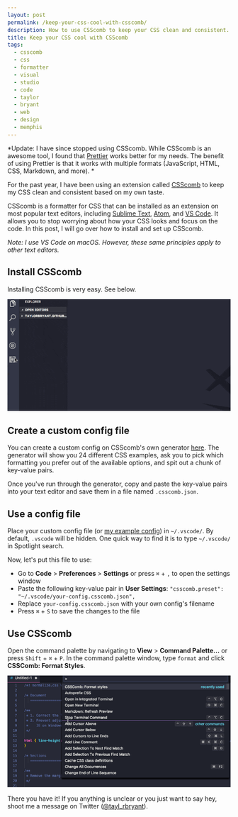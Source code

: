 ```yaml
---
layout: post
permalink: /keep-your-css-cool-with-csscomb/
description: How to use CSScomb to keep your CSS clean and consistent.
title: Keep your CSS cool with CSScomb
tags:
  - csscomb
  - css
  - formatter
  - visual
  - studio
  - code
  - taylor
  - bryant
  - web
  - design
  - memphis
---
```

*Update: I have since stopped using CSScomb. While CSScomb is an awesome tool, I found that [Prettier](https://prettier.io/) works better for my needs. The benefit of using Prettier is that it works with multiple formats (JavaScript, HTML, CSS, Markdown, and more). *

For the past year, I have been using an extension called [CSScomb](http://csscomb.com/) to keep my CSS clean and consistent based on my own taste.

CSScomb is a formatter for CSS that can be installed as an extension on most popular text editors, including [Sublime Text](https://www.sublimetext.com/), [Atom](https://atom.io/), and [VS Code](https://code.visualstudio.com/). It allows you to stop worrying about how your CSS looks and focus on the code. In this post, I will go over how to install and set up CSScomb.

*Note: I use VS Code on macOS. However, these same principles apply to other text editors.*

## Install CSScomb
Installing CSScomb is very easy. See below.

![How to Install CSScomb](/assets/img/keep-your-css-cool-with-csscomb/install-csscomb.gif)

## Create a custom config file
You can create a custom config on CSScomb's own generator [here](http://csscomb.com/config). The generator will show you 24 different CSS examples, ask you to pick which formatting you prefer out of the available options, and spit out a chunk of key-value pairs.

Once you've run through the generator, copy and paste the key-value pairs into your text editor and save them in a file named `.csscomb.json`.

## Use a config file
Place your custom config file (or [my example config](https://gist.github.com/taylorbryant/1041b80df41a942835942d8351eabb3d)) in `~/.vscode/`. By default, `.vscode` will be hidden. One quick way to find it is to type `~/.vscode/` in Spotlight search.

Now, let's put this file to use:
* Go to **Code** > **Preferences** > **Settings** or press `⌘` + `,` to open the settings window
* Paste the following key-value pair in **User Settings**: `"csscomb.preset": "~/.vscode/your-config.csscomb.json",`
* Replace `your-config.csscomb.json` with your own config's filename
* Press `⌘` + `S` to save the changes to the file


## Use CSScomb
Open the command palette by navigating to **View** > **Command Palette...** or press `Shift` + `⌘` + `P`. In the command palette window, type `format` and click **CSSComb: Format Styles**.

![How to Use CSScomb](/assets/img/keep-your-css-cool-with-csscomb/use-csscomb.gif)

There you have it! If you anything is unclear or you just want to say hey, shoot me a message on Twitter ([@tayl_rbryant](https://twitter.com/tayl_rbryant)).
